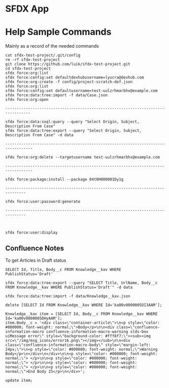 # SFDX  App

# Help Sample Commands

Mainly as a record of the needed commands

```
cat sfdx-test-project/.git/config
rm -rf sfdx-test-project
git clone https://github.com/luik/sfdx-test-project.git
cd sfdx-test-project
sfdx force:org:list
sfdx force:config:set defaultdevhubusername=lyucra@devhub.com
sfdx force:org:create -f config/project-scratch-def.json 
sfdx force:org:list
sfdx force:config:set defaultusername=test-uulzrhmarbhx@example.com
sfdx force:data:tree:import -f data/Case.json
sfdx force:org:open

---------------------------------------------------------------------------------

sfdx force:data:soql:query --query "Select Origin, Subject, Description From Case"
sfdx force:data:tree:export --query "Select Origin, Subject, Description From Case" -d data

----------------------------------------------------------------------------------

sfdx force:org:delete --targetusername test-uulzrhmarbhx@example.com

----------------------------------------------------------------------------------

sfdx force:package:install --package 04t0H000001Dy1g

-------------------------------------------------------------------------------

sfdx force:user:password:generate

-------------------------------------------------------------------------------



sfdx force:user:display
```


## Confluence Notes

To get Articles in Draft status

`SELECT Id, Title, Body__c FROM Knowledge__kav WHERE PublishStatus='Draft'`


`sfdx force:data:tree:export --query "SELECT Title, UrlName, Body__c FROM Knowledge__kav WHERE PublishStatus='Draft'" -d data` 

`sfdx force:data:tree:import -f data/Knowledge__kav.json`

`delete [SELECT Id FROM Knowledge__kav WHERE Id='ka00v0000005DI3AAM'];`

```
Knowledge__kav item = [SELECT Id, Body__c FROM Knowledge__kav WHERE Id='ka00v0000005DHyAAM'];
item.Body__c = '<div class=\"container-article\">\n<p style=\"color: #000000; font-weight: normal;\">Body</p>\n\n<div class=\"confluence-information-macro confluence-information-macro-warning slds-box uiMessage error\" style=\"background-color: #fff8f7;\"><sub><img src=\"/img/msg_icons/error16.png\"></img></sub>\n\n<div class=\"confluence-information-macro-body\" style=\"margin-left: 24px;\">\n<p style=\"color: #000000; font-weight: normal;\">Warning Body</p>\n</div>\n</div>\n\n<p style=\"color: #000000; font-weight: normal;\"> </p>\n\n<p style=\"color: #000000; font-weight: normal;\"> </p>\n\n<p style=\"color: #000000; font-weight: normal;\"> </p>\n\n<p style=\"color: #000000; font-weight: normal;\">End Body 25</p>\n</div>';

update item;
```